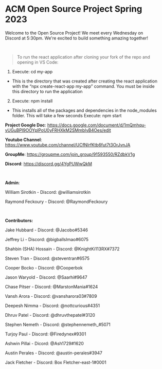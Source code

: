 # ACM Open Source Project Spring 2023

Welcome to the Open Source Project! We meet every Wednesday on Discord at 5:30pm. We're excited to build something amazing together!

<br>

> To run the react application after cloning your fork of the repo and opening in VS Code:

1. Execute: cd my-app
- This is the directory that was created after creating the react application with the “npx create-react-app my-app” command.
You must be inside this directory to run the application

2. Execute: npm install
- This installs all of the packages and dependencies in the node_modules folder. This will take a few seconds
Execute: npm start


<b>Project Google Doc</b>: https://docs.google.com/document/d/1mQmhqu-vUGuBPI9OOYplPoU0yFRHXkM2SMmblyB4Oes/edit

<b>Youtube Channel</b>: https://www.youtube.com/channel/UCfNIrfKtb6fut7t3OrJvnJA

<b>GroupMe</b>: https://groupme.com/join_group/91593550/RZdbkV1g

<b>Discord</b>: https://discord.gg/4YgPUWwQkM

<br>

<b>Admin</b>:

William Sirotkin - Discord: @williamsirotkin

Raymond Feckoury - Discord: @RaymondFeckoury

<br>

<b>Contributors:</b>

Jake Hubbard - Discord: @Jacobo#5346

Jeffrey Li - Discord: @bigballslmao#6075

Shahbin (SHA) Hossain - Discord: @KnightKi113RX#7372

Steven Tran - Discord: @steventran#6575

Cooper Bocko - Discord: @Cooperbok

Jason Waryold - Discord: @Saarhi#9647

Chase Pitser - Discord: @MarstonMania#1624

Vansh Arora - Discord: @vansharora03#7809

Deepesh Nimma - Discord: @nottcurious#4351

Dhruv Patel - Discord: @dhruvthepatel#3120

Stephen Nemeth - Discord: @stephennemeth\_#5071

Turjoy Paul - Discord: @Firedynex#9301

Ashwin Pillai - Dicord: @Ash1729#1620

Austin Perales - Discord: @austin-perales#3947

Jack Fletcher - Discord: Box Fletcher-east-1#0001

